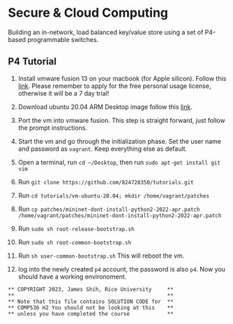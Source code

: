 # Secure & Cloud Computing

Building an in-network, load balanced key/value store using a set of P4-based programmable switches.

## P4 Tutorial

1. Install vmware fusion 13 on your macbook (for Apple silicon). Follow this [link](https://customerconnect.vmware.com/en/evalcenter?p=fusion-player-personal-13).
   Please remember to apply for the free personal usage license, otherwise it will be a 7 day trial!

2. Download ubuntu 20.04 ARM Desktop image follow this [link](https://cdimage.ubuntu.com/focal/daily-live/current/focal-desktop-arm64.iso).

3. Port the vm into vmware fusion. This step is straight forward, just follow the prompt instructions.

4. Start the vm and go through the initialization phase. Set the user name and password as `vagrant`. Keep everything else as default.

5. Open a terminal, run `cd ~/Desktop`, then run `sudo apt-get install git vim`

6. Run `git clone https://github.com/824728350/tutorials.git`

7. Run `cd tutorials/vm-ubuntu-20.04; mkdir /home/vagrant/patches`

8. Run `cp patches/mininet-dont-install-python2-2022-apr.patch /home/vagrant/patches/mininet-dont-install-python2-2022-apr.patch`

9. Run `sudo sh root-release-bootstrap.sh`

10. Run `sudo sh root-common-bootstrap.sh`

11. Run `sh user-common-bootstrap.sh` This will reboot the vm.

12. log into the newly created `p4` account, the password is also `p4`. Now you should have a working environoment.


```
** COPYRIGHT 2023, James Shih, Rice University     **
**                                                 **
** Note that this file contains SOLUTION CODE for  **
** COMP536 H2 You should not be looking at this    **
** unless you have completed the course            **
```
